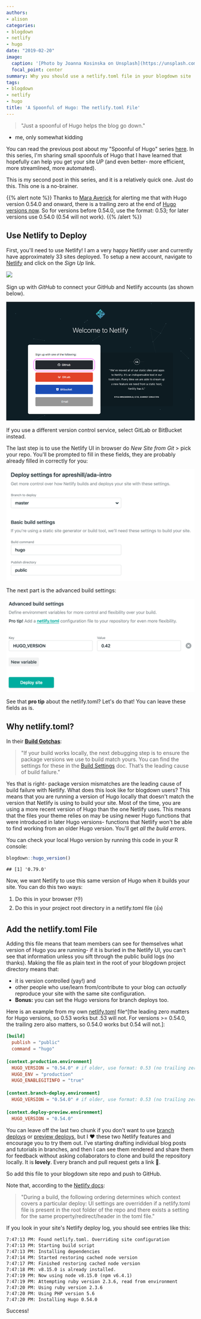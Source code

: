 ```yaml
---
authors:
- alison
categories:
- blogdown
- netlify
- hugo
date: "2019-02-20"
image:
  caption: '[Photo by Joanna Kosinska on Unsplash](https://unsplash.com/photos/Prfs32wh-o4)'
  focal_point: center
summary: Why you should use a netlify.toml file in your blogdown site
tags:
- blogdown
- netlify
- hugo
title: 'A Spoonful of Hugo: The netlify.toml File'
---
```


> "Just a spoonful of Hugo helps the blog go down."
- me, only somewhat kidding

You can read the previous post about my "Spoonful of Hugo" series [here](/post/2019-02-19-hugo-archetypes/). In this series, I'm sharing small spoonfuls of Hugo that I have learned that hopefully can help you get your site _UP_ (and even better- more efficient, more streamlined, more automated).

This is my second post in this series, and it is a relatively quick one. Just do this. This one is a no-brainer. 

{{% alert note %}}
Thanks to [Mara Averick](https://twitter.com/dataandme) for alerting me that with Hugo version 0.54.0 and onward, there is a trailing zero at the end of [Hugo versions now](https://github.com/gohugoio/hugo/issues/5639). So for versions before 0.54.0, use the format: 0.53; for later versions use 0.54.0 (0.54 will not work).
{{% /alert %}}

## Use Netlify to Deploy

First, you'll need to use Netlify! I am a very happy Netlify user and currently have approximately 33 sites deployed. To setup a new account, navigate to [Netlify](https://www.netlify.com/) and click on the *Sign Up* link. 

![](https://arm.rbind.io/slides/img/netlify-landing.png)

Sign up with *GitHub* to connect your GitHub and Netlify accounts (as shown below). 

![](netlify-sign-up.png)


If you use a different version control service, select GitLab or BitBucket instead.

The last step is to use the Netlify UI in browser do *New Site from Git* > pick your repo. You'll be prompted to fill in these fields, they are probably already filled in correctly for you:

![](netlify-deploy-settings.png)

The next part is the advanced build settings:

![](netlify-adv-build.png)

See that __pro tip__ about the netlify.toml? Let's do that! You can leave these fields as is.

## Why netlify.toml?

In their [__Build Gotchas__](https://www.netlify.com/docs/build-gotchas/):

> "If your build works locally, the next debugging step is to ensure the package versions we use to build match yours. You can find the settings for these in the [Build Settings](https://www.netlify.com/docs/build-settings/) doc. That’s the leading cause of build failure."

Yes that is right- package version mismatches are the leading cause of build failure with Netlify. What does this look like for blogdown users? This means that you are running a version of Hugo locally that doesn't match the version that Netlify is using to build your site. Most of the time, you are using a more recent version of Hugo than the one Netlify uses. This means that the files your theme relies on may be using newer Hugo functions that were introduced in later Hugo versions- functions that Netlify won't be able to find working from an older Hugo version. You'll get *all the build errors*.

You can check your local Hugo version by running this code in your R console:


```r
blogdown::hugo_version()
```

```
## [1] '0.79.0'
```

Now, we want Netlify to use this same version of Hugo when it builds your site. You can do this two ways:

1. Do this in your browser (👎)
1. Do this in your project root directory in a netlify.toml file (👍)

## Add the netlify.toml File

Adding this file means that team members can see for themselves what version of Hugo you are running- if it is buried in the Netlify UI, you can't see that information unless you sift through the public build logs (no thanks). Making the file as plain text in the root of your blogdown project directory means that:

- it is version controlled (yay!) and 
- other people who use/learn from/contribute to your blog can *actually* reproduce your site with the same site configuration. 
- __Bonus:__ you can set the Hugo versions for branch deploys too. 

Here is an example from my own [netlify.toml](https://github.com/rbind/apreshill/blob/master/netlify.toml) file^[the leading zero matters for Hugo versions, so 0.53 works but .53 will not. For versions >= 0.54.0, the trailing zero also matters, so 0.54.0 works but 0.54 will not.]:


```toml
[build] 
  publish = "public"
  command = "hugo"

[context.production.environment]
  HUGO_VERSION = "0.54.0" # if older, use format: 0.53 (no trailing zero)
  HUGO_ENV = "production"
  HUGO_ENABLEGITINFO = "true"
  
[context.branch-deploy.environment]
  HUGO_VERSION = "0.54.0" # if older, use format: 0.53 (no trailing zero)

[context.deploy-preview.environment]
  HUGO_VERSION = "0.54.0"
```

You can leave off the last two chunk if you don't want to use [branch deploys](https://www.netlify.com/blog/2017/11/16/get-full-control-over-your-deployed-branches/) or [preview deploys](https://www.netlify.com/blog/2016/07/20/introducing-deploy-previews-in-netlify/), but I ❤️ these two Netlify features and encourage you to try them out. I've starting drafting individual blog posts and tutorials in branches, and then I can see them rendered and share them for feedback without asking collaborators to clone and build the repository locally. It is __lovely__. Every branch and pull request gets a link 🎉.

So add this file to your blogdown site repo and push to GitHub.

Note that, according to the [Netlify docs](https://www.netlify.com/docs/netlify-toml-reference/):

> "During a build, the following ordering determines which context covers a particular deploy: UI settings are overridden if a netlify.toml file is present in the root folder of the repo and there exists a setting for the same property/redirect/header in the toml file."

If you look in your site's Netlify deploy log, you should see entries like this:

```
7:47:13 PM: Found netlify.toml. Overriding site configuration
7:47:13 PM: Starting build script
7:47:13 PM: Installing dependencies
7:47:14 PM: Started restoring cached node version
7:47:17 PM: Finished restoring cached node version
7:47:18 PM: v8.15.0 is already installed.
7:47:19 PM: Now using node v8.15.0 (npm v6.4.1)
7:47:19 PM: Attempting ruby version 2.3.6, read from environment
7:47:20 PM: Using ruby version 2.3.6
7:47:20 PM: Using PHP version 5.6
7:47:20 PM: Installing Hugo 0.54.0
```

Success!
